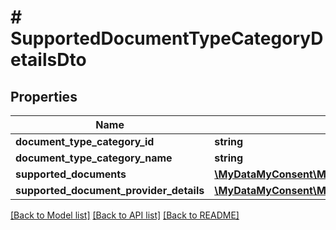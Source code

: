 # # SupportedDocumentTypeCategoryDetailsDto

## Properties

Name | Type | Description | Notes
------------ | ------------- | ------------- | -------------
**document_type_category_id** | **string** |  |
**document_type_category_name** | **string** |  |
**supported_documents** | [**\MyDataMyConsent\Model\SupportedDocumentDetailsDto[]**](SupportedDocumentDetailsDto.md) |  |
**supported_document_provider_details** | [**\MyDataMyConsent\Model\SupportedDocumentProviderDetailsDto[]**](SupportedDocumentProviderDetailsDto.md) |  |

[[Back to Model list]](../../README.md#models) [[Back to API list]](../../README.md#endpoints) [[Back to README]](../../README.md)
